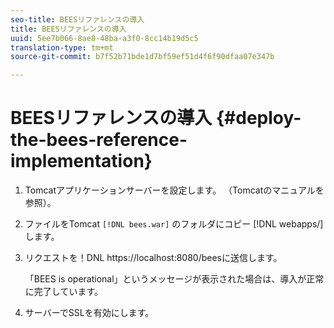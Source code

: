 ```yaml
---
seo-title: BEESリファレンスの導入
title: BEESリファレンスの導入
uuid: 5ee7b066-8ae8-48ba-a3f0-8cc14b19d5c5
translation-type: tm+mt
source-git-commit: b7f52b71bde1d7bf59ef51d4f6f90dfaa07e347b

---
```



# BEESリファレンスの導入 {#deploy-the-bees-reference-implementation}

1. Tomcatアプリケーションサーバーを設定します。 （Tomcatのマニュアルを参照）。
1. ファイルをTomcat `[!DNL bees.war]` のフォルダにコピー [!DNL webapps/] します。
1. リクエストを！DNL https://localhost:8080/beesに送信します。

   「BEES is operational」というメッセージが表示された場合は、導入が正常に完了しています。
1. サーバーでSSLを有効にします。
